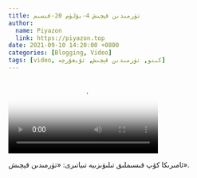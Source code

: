```yaml
---
title: تۈرمىدىن قېچىش 4-بۆلۈم 20-قىسىم
author:
  name: Piyazon
  link: https://piyazon.top
date: 2021-09-10 14:20:00 +0800
categories: [Blogging, Video]
tags: [video, كىنو, تۈرمىدىن قېچىش, ئۇيغۇرچە]
---
```


<style>
@import url(/assets/css/uyghur.css);
</style>

<video id="player" class="weixin_video" playsinline controls poster="https://gitlab.com/Alimjoo/cdn_img/-/raw/main/movie/pb/pb4.jpg"
  wxv="wxv_2184624344943951873" src="">

  <track kind="captions" label="English&Chinese" src="https://piyazon.top/storage/assets/subtitles/pb/s04e20.vtt" srclang="en&zh-CN"   />
</video>

ئامىرىكا كۆپ قىسىملىق تىلىۋىزىيە تىياتىرى: «تۈرمىدىن قېچىش».
